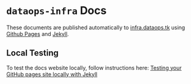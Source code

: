 # `dataops-infra` Docs

These documents are published automatically to [infra.dataops.tk](https://infra.dataops.tk) using [Github Pages](https://help.github.com/en/github/working-with-github-pages) and [Jekyll](https://jekyllrb.com/docs/).

## Local Testing

To test the docs website locally, follow instructions here: [Testing your GitHub pages site locally with Jekyll](https://help.github.com/en/github/working-with-github-pages/testing-your-github-pages-site-locally-with-jekyll)
